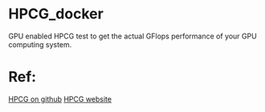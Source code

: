 # HPCG_docker
GPU enabled HPCG test to get the actual GFlops performance of your GPU computing system.

# Ref: 
[HPCG]: <http://www.hpcg-benchmark.org/index.html>
[HPCG on github][HPCG on github]
[HPCG website][HPCG]

[HPCG on github]: <https://github.com/hpcg-benchmark/hpcg>
